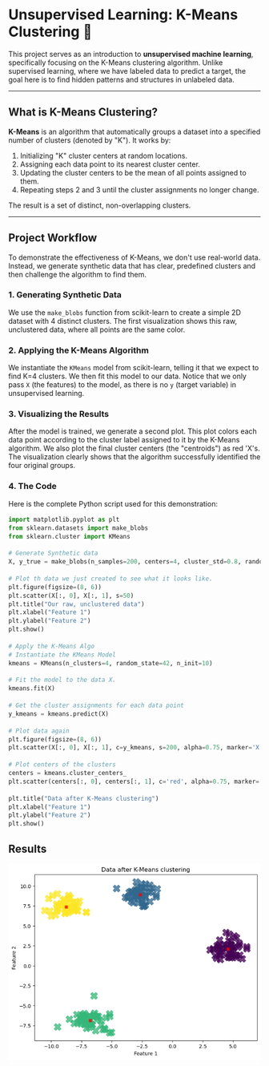 # Unsupervised Learning: K-Means Clustering 🧠

This project serves as an introduction to **unsupervised machine learning**, specifically focusing on the K-Means clustering algorithm. Unlike supervised learning, where we have labeled data to predict a target, the goal here is to find hidden patterns and structures in unlabeled data.

---

## What is K-Means Clustering?

**K-Means** is an algorithm that automatically groups a dataset into a specified number of clusters (denoted by "K"). It works by:

1. Initializing "K" cluster centers at random locations.
2. Assigning each data point to its nearest cluster center.
3. Updating the cluster centers to be the mean of all points assigned to them.
4. Repeating steps 2 and 3 until the cluster assignments no longer change.

The result is a set of distinct, non-overlapping clusters.

---

## Project Workflow

To demonstrate the effectiveness of K-Means, we don't use real-world data. Instead, we generate synthetic data that has clear, predefined clusters and then challenge the algorithm to find them.

### 1. Generating Synthetic Data
We use the `make_blobs` function from scikit-learn to create a simple 2D dataset with 4 distinct clusters. The first visualization shows this raw, unclustered data, where all points are the same color.

### 2. Applying the K-Means Algorithm
We instantiate the `KMeans` model from scikit-learn, telling it that we expect to find K=4 clusters. We then fit this model to our data. Notice that we only pass `X` (the features) to the model, as there is no `y` (target variable) in unsupervised learning.

### 3. Visualizing the Results
After the model is trained, we generate a second plot. This plot colors each data point according to the cluster label assigned to it by the K-Means algorithm. We also plot the final cluster centers (the "centroids") as red 'X's. The visualization clearly shows that the algorithm successfully identified the four original groups.

### 4. The Code
Here is the complete Python script used for this demonstration:

```python
import matplotlib.pyplot as plt
from sklearn.datasets import make_blobs
from sklearn.cluster import KMeans

# Generate Synthetic data
X, y_true = make_blobs(n_samples=200, centers=4, cluster_std=0.8, random_state=42)

# Plot th data we just created to see what it looks like.
plt.figure(figsize=(8, 6))
plt.scatter(X[:, 0], X[:, 1], s=50)
plt.title("Our raw, unclustered data")
plt.xlabel("Feature 1")
plt.ylabel("Feature 2")
plt.show()

# Apply the K-Means Algo
# Instantiate the KMeans Model
kmeans = KMeans(n_clusters=4, random_state=42, n_init=10)

# Fit the model to the data X.
kmeans.fit(X)

# Get the cluster assignments for each data point
y_kmeans = kmeans.predict(X)

# Plot data again
plt.figure(figsize=(8, 6))
plt.scatter(X[:, 0], X[:, 1], c=y_kmeans, s=200, alpha=0.75, marker='X')

# Plot centers of the clusters
centers = kmeans.cluster_centers_
plt.scatter(centers[:, 0], centers[:, 1], c='red', alpha=0.75, marker='X')

plt.title("Data after K-Means clustering")
plt.xlabel("Feature 1")
plt.ylabel("Feature 2")
plt.show()
```
## Results
![alt text](image.png)